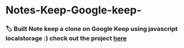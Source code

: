 # Notes-Keep-Google-keep-
### :label: Built Note keep a clone on Google Keep using javascript localstorage :) check out the project [here](https://aarchie-05.github.io/Notes-Keep-Google-keep-/)

